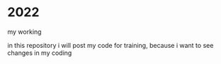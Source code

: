 # 2022
my working

in this repository i will post my code for training, because i want to see changes in my coding
